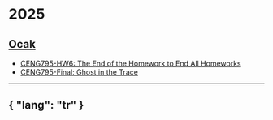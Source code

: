 # 2025

## [Ocak](/gönderiler/2025/01)

- [CENG795-HW6: The End of the Homework to End All Homeworks](/gönderiler/2025/01/ceng795-hw6)
- [CENG795-Final: Ghost in the Trace](/gönderiler/2025/01/ceng795-final)



---
{
    "lang": "tr"
}
---

